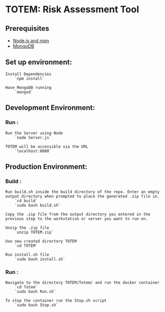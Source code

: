 # TOTEM: Risk Assessment Tool

## Prerequisites

- [Node.js and npm](nodejs.org) 
- [MongoDB](https://www.mongodb.org/)

## Set up environment:
		
	Install Dependencies 
		`npm install`	

    Have MongoDB running
        `mongod`

## Development Environment:

### Run :	
    Run the Server using Node
	    `node Server.js`

    TOTEM will be accessible via the URL 
        `localhost:8080`

## Production Environment:

### Build :

    Run build.sh inside the build directory of the repo. Enter an empty output directory when prompted to place the generated .zip file in.
        `cd build`
        `sudo bash build.sh`

    Copy the .zip file from the output directory you entered in the previous step to the workstation or server you want to run on.

    Unzip the .zip file
        `unzip TOTEM.zip`

    Use new created directory TOTEM
        `cd TOTEM`

    Run install.sh file
        `sudo bash install.sh`

### Run :

    Navigate to the directory TOTEM/Totem/ and run the docker container
        `cd Totem`
        `sudo bash Run.sh`

    To stop the container run the Stop.sh script
        `sudo bash Stop.sh`
